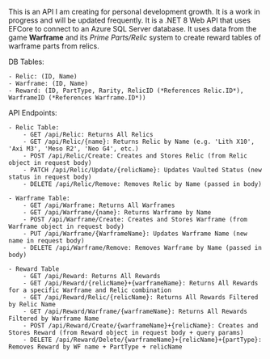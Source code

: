 This is an API I am creating for personal development growth. It is a work in progress and will be updated frequently.
It is a .NET 8 Web API that uses EFCore to connect to an Azure SQL Server database.
It uses data from the game **Warframe** and its *Prime Parts/Relic* system to create reward tables of warframe parts from relics.

DB Tables:

	- Relic: (ID, Name)
	- Warframe: (ID, Name)
	- Reward: (ID, PartType, Rarity, RelicID (*References Relic.ID*), WarframeID (*References Warframe.ID*))

API Endpoints:
	
	- Relic Table:
		- GET /api/Relic: Returns All Relics
		- GET /api/Relic/{name}: Returns Relic by Name (e.g. 'Lith X10', 'Axi M3', 'Meso R2', 'Neo G4', etc.)
		- POST /api/Relic/Create: Creates and Stores Relic (from Relic object in request body)
		- PATCH /api/Relic/Update/{relicName}: Updates Vaulted Status (new status in request body)
		- DELETE /api/Relic/Remove: Removes Relic by Name (passed in body)
	
	- Warframe Table:
		- GET /api/Warframe: Returns All Warframes
		- GET /api/Warframe/{name}: Returns Warframe by Name
		- POST /api/Warframe/Create: Creates and Stores Warframe (from Warframe object in request body)
		- PUT /api/Warframe/{WarframeName}: Updates Warframe Name (new name in request body)
		- DELETE /api/Warframe/Remove: Removes Warframe by Name (passed in body)

	- Reward Table
		- GET /api/Reward: Returns All Rewards
		- GET /api/Reward/{relicName}+{warframeName}: Returns All Rewards for a specific Warframe and Relic combination
		- GET /api/Reward/Relic/{relicName}: Returns All Rewards Filtered by Relic Name
		- GET /api/Reward/Warframe/{warframeName}: Returns All Rewards Filtered by Warframe Name
		- POST /api/Reward/Create/{warframeName}+{relicName}: Creates and Stores Reward (from Reward object in request body + query params)
		- DELETE /api/Reward/Delete/{warframeName}+{relicName}+{partType}: Removes Reward by WF name + PartType + relicName
